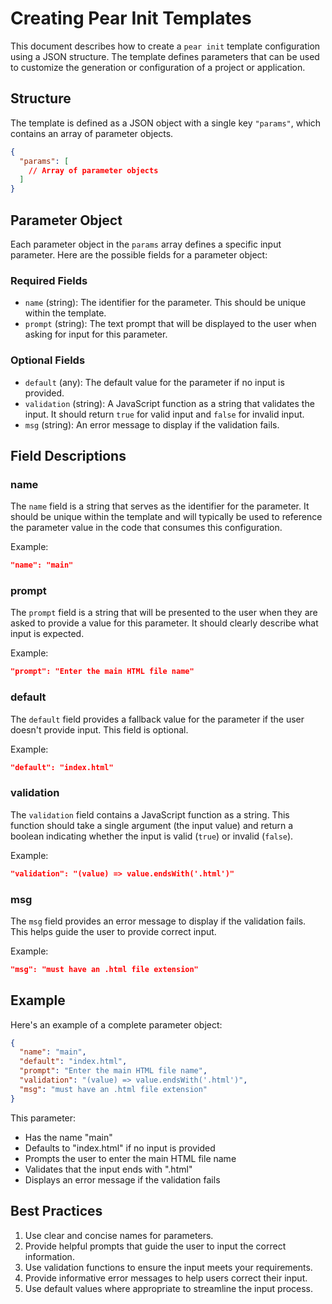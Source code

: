 # Creating Pear Init Templates


This document describes how to create a `pear init` template configuration using a JSON structure. The template defines parameters that can be used to customize the generation or configuration of a project or application.

## Structure

The template is defined as a JSON object with a single key `"params"`, which contains an array of parameter objects.

```json
{
  "params": [
    // Array of parameter objects
  ]
}
```

## Parameter Object

Each parameter object in the `params` array defines a specific input parameter. Here are the possible fields for a parameter object:

### Required Fields

- `name` (string): The identifier for the parameter. This should be unique within the template.
- `prompt` (string): The text prompt that will be displayed to the user when asking for input for this parameter.

### Optional Fields

- `default` (any): The default value for the parameter if no input is provided.
- `validation` (string): A JavaScript function as a string that validates the input. It should return `true` for valid input and `false` for invalid input.
- `msg` (string): An error message to display if the validation fails.

## Field Descriptions

### name

The `name` field is a string that serves as the identifier for the parameter. It should be unique within the template and will typically be used to reference the parameter value in the code that consumes this configuration.

Example:
```json
"name": "main"
```

### prompt

The `prompt` field is a string that will be presented to the user when they are asked to provide a value for this parameter. It should clearly describe what input is expected.

Example:
```json
"prompt": "Enter the main HTML file name"
```

### default

The `default` field provides a fallback value for the parameter if the user doesn't provide input. This field is optional.

Example:
```json
"default": "index.html"
```

### validation

The `validation` field contains a JavaScript function as a string. This function should take a single argument (the input value) and return a boolean indicating whether the input is valid (`true`) or invalid (`false`).

Example:
```json
"validation": "(value) => value.endsWith('.html')"
```

### msg

The `msg` field provides an error message to display if the validation fails. This helps guide the user to provide correct input.

Example:
```json
"msg": "must have an .html file extension"
```

## Example

Here's an example of a complete parameter object:

```json
{
  "name": "main",
  "default": "index.html",
  "prompt": "Enter the main HTML file name",
  "validation": "(value) => value.endsWith('.html')",
  "msg": "must have an .html file extension"
}
```

This parameter:
- Has the name "main"
- Defaults to "index.html" if no input is provided
- Prompts the user to enter the main HTML file name
- Validates that the input ends with ".html"
- Displays an error message if the validation fails

## Best Practices

1. Use clear and concise names for parameters.
2. Provide helpful prompts that guide the user to input the correct information.
3. Use validation functions to ensure the input meets your requirements.
4. Provide informative error messages to help users correct their input.
5. Use default values where appropriate to streamline the input process.
